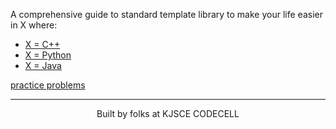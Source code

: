 
A comprehensive guide to standard template library to make your life easier in X where:
* [X = C++](./cpp/README.md)
* [X = Python](./python/Readme.md)
* [X = Java](./JAVA/README.md)

[practice problems](./problems.md)


----
<p align="center"> Built by folks at KJSCE CODECELL</p>
